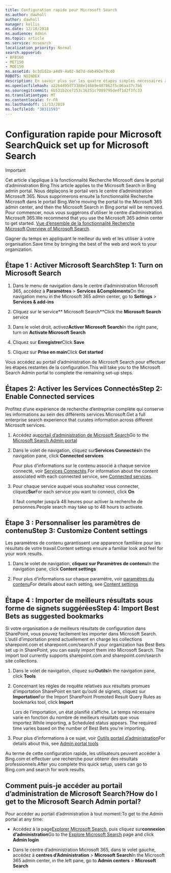 ```yaml
---
title: Configuration rapide pour Microsoft Search
ms.author: dawholl
author: dawholl
manager: kellis
ms.date: 12/18/2018
ms.audience: Admin
ms.topic: article
ms.service: mssearch
localization_priority: Normal
search.appverid:
- BFB160
- MET150
- MOE150
ms.assetid: bc3d1d2a-a4d9-4a02-9d7d-deb492e79cd0
ROBOTS: NOINDEX
description: En savoir plus sur les quatre étapes simples nécessaires à l’activation et l’utilisation de Microsoft Search.
ms.openlocfilehash: a22b4d95d73380e14669e407862f5c06aa37c7b6
ms.sourcegitcommit: 6b531b2ce7253c16251c7089795dedf1d2f3fc33
ms.translationtype: MT
ms.contentlocale: fr-FR
ms.lasthandoff: 11/13/2019
ms.locfileid: "38311593"
---
```

# <a name="quick-set-up-for-microsoft-search"></a><span data-ttu-id="f5ab7-103">Configuration rapide pour Microsoft Search</span><span class="sxs-lookup"><span data-stu-id="f5ab7-103">Quick set up for Microsoft Search</span></span>

> [!IMPORTANT]
> <span data-ttu-id="f5ab7-104">Cet article s’applique à la fonctionnalité Recherche Microsoft dans le portail d’administration Bing.</span><span class="sxs-lookup"><span data-stu-id="f5ab7-104">This article applies to the Microsoft Search in Bing admin portal.</span></span> <span data-ttu-id="f5ab7-105">Nous déplaçons le portail vers le centre d’administration Microsoft 365. Nous supprimerons ensuite la fonctionnalité Recherche Microsoft dans le portail Bing.</span><span class="sxs-lookup"><span data-stu-id="f5ab7-105">We’re moving the portal to the Microsoft 365 admin center, and then the Microsoft Search in Bing portal will be removed.</span></span> <span data-ttu-id="f5ab7-106">Pour commencer, nous vous suggérons d’utiliser le centre d’administration Microsoft 365.</span><span class="sxs-lookup"><span data-stu-id="f5ab7-106">We recommend that you use the Microsoft 365 admin center to get started.</span></span> <span data-ttu-id="f5ab7-107">[Vue d’ensemble de la fonctionnalité Recherche Microsoft](overview-microsoft-search.md).</span><span class="sxs-lookup"><span data-stu-id="f5ab7-107">[Overview of Microsoft Search](overview-microsoft-search.md).</span></span>
    
<span data-ttu-id="f5ab7-108">Gagner du temps en appliquant le meilleur du web et les utiliser à votre organisation.</span><span class="sxs-lookup"><span data-stu-id="f5ab7-108">Save time by bringing the best of the web and work to your organization.</span></span>
  
## <a name="step-1-turn-on-microsoft-search"></a><span data-ttu-id="f5ab7-109">Étape 1 : Activer Microsoft Search</span><span class="sxs-lookup"><span data-stu-id="f5ab7-109">Step 1: Turn on Microsoft Search</span></span>

1. <span data-ttu-id="f5ab7-110">Dans le menu de navigation dans le centre d’administration Microsoft 365, accédez à **Paramètres** \> **Services &amp;Compléments**</span><span class="sxs-lookup"><span data-stu-id="f5ab7-110">On the navigation menu in the Microsoft 365 admin center, go to **Settings** \> **Services &amp; add-ins**</span></span>
    
2. <span data-ttu-id="f5ab7-111">Cliquez sur le service\*\* Microsoft Search\*\*</span><span class="sxs-lookup"><span data-stu-id="f5ab7-111">Click the **Microsoft Search** service</span></span> 
    
3. <span data-ttu-id="f5ab7-112">Dans le volet droit, activez**Activer Microsoft Search**</span><span class="sxs-lookup"><span data-stu-id="f5ab7-112">In the right pane, turn on **Activate Microsoft Search**</span></span>
    
4. <span data-ttu-id="f5ab7-113">Cliquez sur **Enregistrer**</span><span class="sxs-lookup"><span data-stu-id="f5ab7-113">Click **Save**</span></span>
    
5. <span data-ttu-id="f5ab7-114">Cliquez sur **Prise en main**</span><span class="sxs-lookup"><span data-stu-id="f5ab7-114">Click **Get started**</span></span>
  
<span data-ttu-id="f5ab7-115">Vous accédez au portail d’administration de Microsoft Search pour effectuer les étapes restantes de la configuration.</span><span class="sxs-lookup"><span data-stu-id="f5ab7-115">This will take you to the Microsoft Search Admin portal to complete the remaining set-up steps.</span></span>
    
## <a name="step-2-enable-connected-services"></a><span data-ttu-id="f5ab7-116">Étapes 2: Activer les Services Connectés</span><span class="sxs-lookup"><span data-stu-id="f5ab7-116">Step 2: Enable Connected services</span></span>

<span data-ttu-id="f5ab7-117">Profitez d’une expérience de recherche d’entreprise complète qui conserve les informations au sein des différents services Microsoft.</span><span class="sxs-lookup"><span data-stu-id="f5ab7-117">Get a full enterprise search experience that curates information across different Microsoft services.</span></span>
  
1. <span data-ttu-id="f5ab7-118">Accédez au[portail d’administration de Microsoft Search](https://www.bingforbusiness.com/admin)</span><span class="sxs-lookup"><span data-stu-id="f5ab7-118">Go to the [Microsoft Search Admin portal](https://www.bingforbusiness.com/admin)</span></span>
    
2. <span data-ttu-id="f5ab7-119">Dans le volet de navigation, cliquez sur**Services Connectés**</span><span class="sxs-lookup"><span data-stu-id="f5ab7-119">In the navigation pane, click **Connected services**</span></span>
    
    <span data-ttu-id="f5ab7-120">Pour plus d’informations sur le contenu associé à chaque service connecté, voir [Services Connectés](connected-services.md).</span><span class="sxs-lookup"><span data-stu-id="f5ab7-120">For information about the content associated with each connected service, see [Connected services](connected-services.md).</span></span>
    
3. <span data-ttu-id="f5ab7-121">Pour chaque service auquel vous souhaitez vous connecter, cliquez**Sur**</span><span class="sxs-lookup"><span data-stu-id="f5ab7-121">For each service you want to connect, click **On**</span></span>
    
    <span data-ttu-id="f5ab7-122">Il faut compter jusqu’à 48 heures pour activer la recherche de personnes.</span><span class="sxs-lookup"><span data-stu-id="f5ab7-122">People search may take up to 48 hours to activate.</span></span>
    
## <a name="step-3-customize-content-settings"></a><span data-ttu-id="f5ab7-123">Étape 3 : Personnaliser les paramètres de contenu</span><span class="sxs-lookup"><span data-stu-id="f5ab7-123">Step 3: Customize Content settings</span></span>

<span data-ttu-id="f5ab7-124">Les paramètres de contenu garantissent une apparence familière pour les résultats de votre travail.</span><span class="sxs-lookup"><span data-stu-id="f5ab7-124">Content settings ensure a familiar look and feel for your work results.</span></span> 
  
1. <span data-ttu-id="f5ab7-125">Dans le volet de navigation, **cliquez sur Paramètres de contenu**</span><span class="sxs-lookup"><span data-stu-id="f5ab7-125">In the navigation pane, click **Content settings**</span></span>
    
2. <span data-ttu-id="f5ab7-126">Pour plus d’informations sur chaque paramètre, voir [paramètres du contenu](content-settings.md)</span><span class="sxs-lookup"><span data-stu-id="f5ab7-126">For details about each setting, see [Content settings](content-settings.md)</span></span>
    
## <a name="step-4-import-best-bets-as-suggested-bookmarks"></a><span data-ttu-id="f5ab7-127">Étape 4 : Importer de meilleurs résultats sous forme de signets suggérées</span><span class="sxs-lookup"><span data-stu-id="f5ab7-127">Step 4: Import Best Bets as suggested bookmarks</span></span>

<span data-ttu-id="f5ab7-p102">Si votre organisation a de meilleurs résultats de configuration dans SharePoint, vous pouvez facilement les importer dans Microsoft Search. L’outil d’importation prend actuellement en charge les collections sharepoint.com et sharepoint.com/search.</span><span class="sxs-lookup"><span data-stu-id="f5ab7-p102">If your organization has Best Bets set up in SharePoint, you can easily import them into Microsoft Search. The import tool currently supports sharepoint.com and sharepoint.com/search site collections.</span></span> 
  
1. <span data-ttu-id="f5ab7-130">Dans le volet de navigation, cliquez sur**Outils**</span><span class="sxs-lookup"><span data-stu-id="f5ab7-130">In the navigation pane, click **Tools**</span></span>
    
2. <span data-ttu-id="f5ab7-131">Concernant les règles de requête relatives aux résultats promues d’importation SharePoint en tant qu’outil de signets, cliquez sur **Importation**</span><span class="sxs-lookup"><span data-stu-id="f5ab7-131">For the Import SharePoint Promoted Result Query Rules as bookmarks tool, click **Import**</span></span>
    
    <span data-ttu-id="f5ab7-p103">Lors de l’importation, un état planifié s’affiche. Le temps nécessaire varie en fonction du nombre de meilleurs résultats que vous importez.</span><span class="sxs-lookup"><span data-stu-id="f5ab7-p103">While importing, a Scheduled status appears. The required time varies based on the number of Best Bets you're importing.</span></span>
    
3. <span data-ttu-id="f5ab7-134">Pour plus d’informations à ce sujet, voir [Outils portail d’administration](admin-portal-tools.md)</span><span class="sxs-lookup"><span data-stu-id="f5ab7-134">For details about this, see [Admin portal tools](admin-portal-tools.md)</span></span>
    
<span data-ttu-id="f5ab7-135">Au terme de cette configuration rapide, les utilisateurs peuvent accéder à Bing.com et effectuer une recherche pour obtenir des résultats professionnels.</span><span class="sxs-lookup"><span data-stu-id="f5ab7-135">After you complete this quick setup, users can go to Bing.com and search for work results.</span></span> 
  
## <a name="how-do-i-get-to-the-microsoft-search-admin-portal"></a><span data-ttu-id="f5ab7-136">Comment puis-je accéder au portail d’administration de Microsoft Search?</span><span class="sxs-lookup"><span data-stu-id="f5ab7-136">How do I get to the Microsoft Search Admin portal?</span></span>

<span data-ttu-id="f5ab7-137">Pour accéder au portail d’administration à tout moment:</span><span class="sxs-lookup"><span data-stu-id="f5ab7-137">To get to the Admin portal at any time:</span></span>
  
- <span data-ttu-id="f5ab7-138">Accédez à la page[Explorer Microsoft Search](https://www.bing.com/business/explore), puis cliquez sur**connexion d’administration**</span><span class="sxs-lookup"><span data-stu-id="f5ab7-138">Go to the [Explore Microsoft Search](https://www.bing.com/business/explore) page and click **Admin login**</span></span>
    
- <span data-ttu-id="f5ab7-139">Dans le centre d’administration Microsoft 365, dans le volet gauche, accédez à **centres d’Administration** \> **Microsoft Search**</span><span class="sxs-lookup"><span data-stu-id="f5ab7-139">In the Microsoft 365 admin center, in the left pane, go to **Admin centers** \> **Microsoft Search**</span></span>

  

